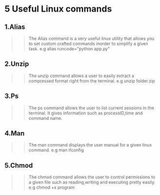 # 5 Useful Linux commands

## 1.**Alias**

>>The Alias command is a very useful linux utility that allows you to set custom crafted commands inorder to simplify a given task.
>>e.g alias runcode="python app.py"

## 2.**Unzip**

>>The unzip command allows a user to easily extract a compressed format right from the terminal.
>>e.g unzip folder.zip

## 3.**Ps**

>>The ps command allows the user to list current sessions in the terminal.
>>It gives information such as processID,time and command name.

## 4.**Man**

>>The man command displays the user manual for a given linux command.
>>e.g man ifconfig

##  5.**Chmod**

>>The chmod command allows the user to control permissions to a given file such as reading,writing and executing pretty easily.
>>e.g chmod +x program